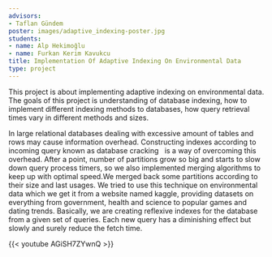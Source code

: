 ```yaml
---
advisors:
- Taflan Gündem
poster: images/adaptive_indexing-poster.jpg
students:
- name: Alp Hekimoğlu
- name: Furkan Kerim Kavukcu
title: Implementation Of Adaptive Indexing On Environmental Data
type: project
---
```


This project is about implementing adaptive indexing on environmental data. The goals of this project is understanding of database indexing, how to implement different indexing methods to databases, how query retrieval times vary in different methods and sizes.


In large relational databases dealing with excessive amount of tables and rows may cause information overhead. Constructing indexes according to incoming query known as database cracking   is a way of overcoming this overhead. After a point, number of partitions grow so big and starts to slow down query process timers, so we also implemented merging algorithms to keep up with optimal speed.We merged back some partitions according to their size and last usages. We tried to use this technique on environmental data which we get it from a website named kaggle, providing datasets on everything from government, health and science to popular games and dating trends. Basically, we are creating reflexive indexes for the database from a given set of queries. Each new query has a diminishing effect but slowly and surely reduce the fetch time.


{{< youtube AGiSH7ZYwnQ >}}